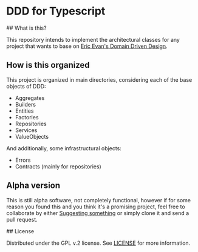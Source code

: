 # DDD for Typescript

## What is this?

This repository intends to implement the architectural classes for any project that wants to base on [Eric Evan's Domain Driven Design](https://www.amazon.com/gp/product/0321125215/ref=as_li_tl?ie=UTF8&camp=1789&creative=9325&creativeASIN=0321125215&linkCode=as2&tag=martinfowlerc-20).

## How is this organized

This project is organized in main directories, considering each of the base objects of DDD:

- Aggregates
- Builders
- Entities
- Factories
- Repositories
- Services
- ValueObjects

And additionally, some infrastructural objects:

- Errors
- Contracts (mainly for repositories)

## Alpha version

This is still alpha software, not completely functional, however if for some reason you found this and you think it's a promising project, feel free to collaborate by either [Suggesting something](https://github.com/jatitoam/ddd-typescript/issues/new) or simply clone it and send a pull request.

## License

Distributed under the GPL v.2 license. See [LICENSE](LICENSE) for more information.
